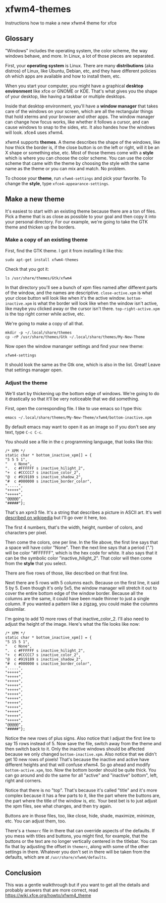 # xfwm4-themes
Instructions how to make a new xfwm4 theme for xfce

## Glossary

"Windows" includes the operating system, the color scheme, the way windows behave, and more.  In Linux, a lot of those pieces are separated.

First, your **operating system** is Linux.  There are many **distributions** (aka distros) of Linux, like Ubuntu, Debian, etc, and they have different policies oh which apps are available and how to install them, etc.

When you start your computer, you might have a graphical **desktop environment** like xfce or GNOME or KDE.  That's what gives you the shape of your desktop, like having a taskbar or multiple desktops.

Inside that desktop environment, you'll have a **window manager** that takes care of the windows on your screen, which are all the rectangular things that hold xterms and your browser and other apps.  The window manager can change how focus works, like whether it follows a cursor, and can cause windows to snap to the sides, etc.  It also handes how the windows will look.  xfce4 uses xfwm4.

xfwm4 supports **themes**.  A theme describes the shape of the windows, like how thick the border is, if the close button is on the left or right, will it be an X shape or something else, etc.  Most of those themes come with a **style** which is where you can choose the color scheme.  You can use the color scheme that came with the theme by choosing the style with the same name as the theme or you can mix and match.  No problem.

To choose your **theme**, run `xfwm4-settings` and pick your favorite.  To change the **style**, type `xfce4-appearance-settings`.

## Make a new theme

It's easiest to start with an existing theme because there are a ton of files.  Pick a theme that is as close as possible to your goal and then copy it into your personal directory.  For our example, we're going to take the GTK theme and thicken up the borders.

### Make a copy of an existing theme

First, find the GTK theme.  I got it from installing it like this:

```
sudo apt-get install xfwm4-themes
```

Check that you got it: 

```
ls /usr/share/themes/Gtk/xfwm4
```

In that directory you'll see a bunch of xpm files named after different parts of the window, and the names are descriptive.  `close-active.xpm` is what your close button will look like when it's the active window.  `bottom-inactive.xpm` is what the border will look like when the window isn't active, like maybe you clicked away or the cursor isn't there.  `top-right-active.xpm` is the top right corner while active, etc.

We're going to make a copy of all that.

```
mkdir -p ~/.local/share/themes
cp -rP /usr/share/themes/Gtk ~/.local/share/themes/My-New-Theme
```

Now open the window mananger settings and find your new theme:

```
xfwm4-settings
```

It should look the same as the Gtk one, which is also in the list.  Great!  Leave that settings manager open.

### Adjust the theme

We'll start by thickening up the bottom edge of windows.  We're going to do it drastically so that it'll be very noticeable that we did something.

First, open the corresponding file.  I like to use emacs so I type this:

```
emacs ~/.local/share/themes/My-New-Theme/xfwm4/bottom-inactive.xpm
```

By default emacs may want to open it as an image so if you don't see any text, type `C-c C-c`.

You should see a file in the c programming language, that looks like this:

```
/* XPM */
static char * bottom_inactive_xpm[] = {
"5 5 5 1",
" 	c None",
".	c #FFFFFF s inactive_hilight_2",
"+	c #CCCCC7 s inactive_color_2",
"@	c #919189 s inactive_shadow_2",
"#	c #000000 s inactive_border_color",
".....",
"+++++",
"+++++",
"@@@@@",
"#####"};
```

That's an xpm3 file.  It's a string that describes a picture in ASCII art.  It's well [described on wikipedia](https://en.wikipedia.org/wiki/X_PixMap) but I'll go over it here, too.

The first 4 numbers, that's the width, height, number of colors, and characters per pixel.

Then come the colors, one per line.  In the file above, the first line says that a space will have color "None".  Then the next line says that a period (".") will be color "#FFFFFF", which is the hex code for white.  It also says that it can be the symbolic color "inactive_hilight_2".  That color will then come from the **style** that you select.

There are five rows of those, like described on that first line.

Next there are 5 rows with 5 columns each.  Because on the first line, it said 5 by 5.  Even though it's only 5x5, the window manager will stretch it out to cover the entire bottom edge of the window border.  Because all the columns are the same, it could have been made thinner to just a single column.  If you wanted a pattern like a zigzag, you could make the columns dissimilar.

I'm going to add 10 more rows of that inactive_color_2.  I'll also need to adjust the height of the image.  Here's what the file looks like now:

```
/* XPM */
static char * bottom_inactive_xpm[] = {
"5 15 5 1",
" 	c None",
".	c #FFFFFF s inactive_hilight_2",
"+	c #CCCCC7 s inactive_color_2",
"@	c #919189 s inactive_shadow_2",
"#	c #000000 s inactive_border_color",
".....",
"+++++",
"+++++",
"+++++",
"+++++",
"+++++",
"+++++",
"+++++",
"+++++",
"+++++",
"+++++",
"+++++",
"+++++",
"@@@@@",
"#####"};
```

Notice the new rows of plus signs.  Also notice that I adjust the first line to say 15 rows instead of 5.  Now save the file, switch away from the theme and then switch back to it.  Only the inactive windows should be affected because we only changed `bottom-inactive.xpm`.  Also notice that we didn't get 10 new rows of pixels!  That's because the inactive and active have different heights and that will confuse xfwm4.  So go ahead and modify `bottom-active.xpm`, too.  Now the bottom border should be quite thick.  You can go around and do the same for all "active" and "inactive" bottom", left, right and corners.

Notice that there is no "top".  That's because it's called "title" and it's more complex because it has a few parts to it, like the part where the buttons are, the part where the title of the window is, etc.  Your best bet is to just adjust the xpm files, see what changes, and then try again.

Buttons are in those files, too, like close, hide, shade, maximize, minimze, etc.  You can adjust them, too.

There's a `themerc` file in there that can override aspects of the defaults.  If you mess with titles and buttons, you might find, for example, that the buttons or the text are no longer vertically centered in the titlebar.  You can fix that by adjusting the offset in `themerc`, along with some of the other settings in there.  Whatever you don't set in there will be taken from the defaults, which are at `/usr/share/xfwm4/defaults`.

## Conclusion

This was a gentle walkthrough but if you want to get all the details and probably answers that are more correct, read https://wiki.xfce.org/howto/xfwm4_theme
